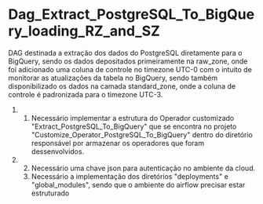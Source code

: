 # Dag_Extract_PostgreSQL_To_BigQuery_loading_RZ_and_SZ

DAG destinada a extração dos dados do PostgreSQL diretamente para o BigQuery, sendo os dados depositados primeiramente na raw_zone, onde foi adicionado uma coluna de controle no timezone UTC-0 com o intuito de monitorar as atualizações da tabela no BigQuery, sendo também disponibilizado os dados na camada standard_zone, onde a coluna de controle é padronizada para o timezone UTC-3.

1. 1. Necessário implementar a estrutura do Operador customizado "Extract_PostgreSQL_To_BigQuery" que se encontra no projeto "Customize_Operator_PostgreSQL_To_BigQuery" dentro do diretório responsável por armazenar os operadores que foram dessenvolvidos.
2. 2. Necessário uma chave json para autenticação no ambiente da cloud.
   3. Necessário a implementação dos diretórios "deployments" e "global_modules", sendo que o ambiente do airflow precisar estar estruturado
